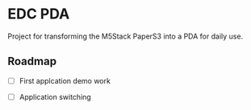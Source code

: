 # EDC PDA

Project for transforming the M5Stack PaperS3 into a PDA for daily use.

## Roadmap

- [ ] First applcation demo work
- [ ] Application switching

